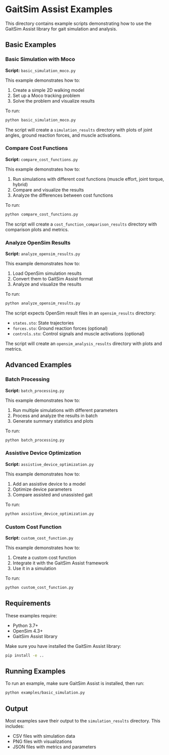 # GaitSim Assist Examples

This directory contains example scripts demonstrating how to use the GaitSim Assist library for gait simulation and analysis.

## Basic Examples

### Basic Simulation with Moco

**Script:** `basic_simulation_moco.py`

This example demonstrates how to:
1. Create a simple 2D walking model
2. Set up a Moco tracking problem
3. Solve the problem and visualize results

To run:
```bash
python basic_simulation_moco.py
```

The script will create a `simulation_results` directory with plots of joint angles, ground reaction forces, and muscle activations.

### Compare Cost Functions

**Script:** `compare_cost_functions.py`

This example demonstrates how to:
1. Run simulations with different cost functions (muscle effort, joint torque, hybrid)
2. Compare and visualize the results
3. Analyze the differences between cost functions

To run:
```bash
python compare_cost_functions.py
```

The script will create a `cost_function_comparison_results` directory with comparison plots and metrics.

### Analyze OpenSim Results

**Script:** `analyze_opensim_results.py`

This example demonstrates how to:
1. Load OpenSim simulation results
2. Convert them to GaitSim Assist format
3. Analyze and visualize the results

To run:
```bash
python analyze_opensim_results.py
```

The script expects OpenSim result files in an `opensim_results` directory:
- `states.sto`: State trajectories
- `forces.sto`: Ground reaction forces (optional)
- `controls.sto`: Control signals and muscle activations (optional)

The script will create an `opensim_analysis_results` directory with plots and metrics.

## Advanced Examples

### Batch Processing

**Script:** `batch_processing.py`

This example demonstrates how to:
1. Run multiple simulations with different parameters
2. Process and analyze the results in batch
3. Generate summary statistics and plots

To run:
```bash
python batch_processing.py
```

### Assistive Device Optimization

**Script:** `assistive_device_optimization.py`

This example demonstrates how to:
1. Add an assistive device to a model
2. Optimize device parameters
3. Compare assisted and unassisted gait

To run:
```bash
python assistive_device_optimization.py
```

### Custom Cost Function

**Script:** `custom_cost_function.py`

This example demonstrates how to:
1. Create a custom cost function
2. Integrate it with the GaitSim Assist framework
3. Use it in a simulation

To run:
```bash
python custom_cost_function.py
```

## Requirements

These examples require:
- Python 3.7+
- OpenSim 4.3+
- GaitSim Assist library

Make sure you have installed the GaitSim Assist library:
```bash
pip install -e ..
```

## Running Examples

To run an example, make sure GaitSim Assist is installed, then run:

```bash
python examples/basic_simulation.py
```

## Output

Most examples save their output to the `simulation_results` directory. This includes:

- CSV files with simulation data
- PNG files with visualizations
- JSON files with metrics and parameters 